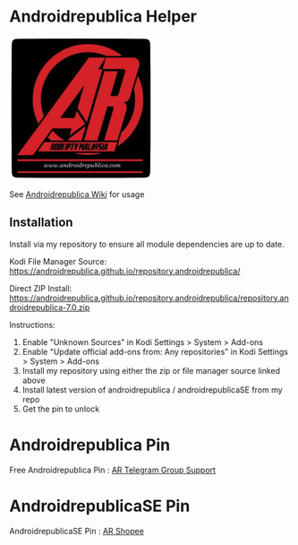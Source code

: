 # Androidrepublica Helper 

<img src="https://github.com/androidrepublica/MyPicture/blob/master/icon.png" width="256" height="256" />

See [Androidrepublica Wiki](https://github.com/androidrepublica/repository.androidrepublica/wiki) for usage



## Installation 

Install via my repository to ensure all module dependencies are up to date. 


Kodi File Manager Source:
https://androidrepublica.github.io/repository.androidrepublica/

Direct ZIP Install:
https://androidrepublica.github.io/repository.androidrepublica/repository.androidrepublica-7.0.zip 

Instructions:

1. Enable "Unknown Sources" in Kodi Settings > System > Add-ons
2. Enable "Update official add-ons from: Any repositories" in Kodi Settings > System > Add-ons
3. Install my repository using either the zip or file manager source linked above
4. Install latest version of androidrepublica / androidrepublicaSE from my repo
5. Get the pin to unlock


# Androidrepublica Pin

   Free Androidrepublica Pin : [AR Telegram Group Support](https://t.me/armctv)

# AndroidrepublicaSE Pin

   AndroidrepublicaSE Pin : [AR Shopee](https://s.shopee.com.my/9f98dKTvLG)

